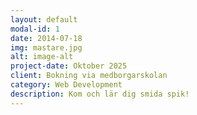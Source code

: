 ```yaml
---
layout: default
modal-id: 1
date: 2014-07-18
img: mastare.jpg
alt: image-alt
project-date: Oktober 2025
client: Bokning via medborgarskolan
category: Web Development
description: Kom och lär dig smida spik! 
---
```


